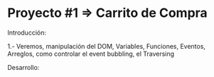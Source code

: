 # Proyecto #1 => Carrito de Compra

Introducción:

1.- Veremos, manipulación del DOM, Variables, Funciones, Eventos, Arreglos, como controlar el event bubbling, el Traversing

Desarrollo:
